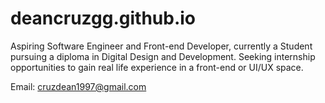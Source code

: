 # deancruzgg.github.io
Aspiring Software Engineer and Front-end Developer, currently a Student pursuing a diploma in Digital Design and Development. Seeking internship opportunities to gain real life experience in a front-end or UI/UX space.

Email: cruzdean1997@gmail.com